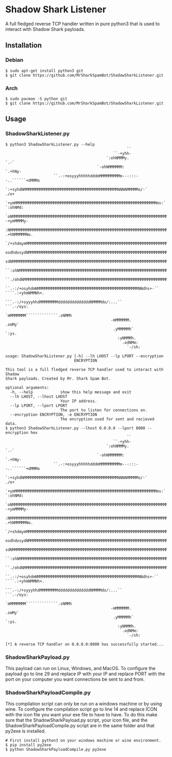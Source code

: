 # Shadow Shark Listener
A full fledged reverse TCP handler written in pure python3 that is used to interact with Shadow Shark payloads.

## Installation
### Debian
```
$ sudo apt-get install python3 git
$ git clone https://github.com/MrSharkSpamBot/ShadowSharkListener.git
```
### Arch
```
$ sudo pacman -S python git
$ git clone https://github.com/MrSharkSpamBot/ShadowSharkListener.git
```

## Usage
### ShadowSharkListener.py
```
$ python3 ShadowSharkListener.py --help
                                                     ``
                                               ``-+yhh-
                                            `:ohNMMMy.                  `.-`
                                        `-ohNMMMMMM:                `.+hNy-
                     ``.-:+osyyyhhhhhdddmMMMMMMMMMm---:::--..``````+dMMMo
              `:+syhdNMMMMMMMMMMMMMMMMMMMMMMMMMMMMMMMMMMMMMMMMMNNNNMMMMMo/-`                          ./o+
          `+ymMMMMMMMMMMMMMMMMMMMMMMMMMMMMMMMMMMMMMMMMMMMMMMMMMMMMMMMMMMMMMMms:`                 `:ohNMd:
        `oNMMMMMMMMMMMMMMMMMMMMMMMMMMMMMMMMMMMMMMMMMMMMMMMMMMMMMMMMMMMMMMMMMMMMMdo-          -+ymMMMMy-
         :NMMMMMMMMMMMMMMMMMMMMMMMMMMMMMMMMMMMMMMMMMMMMMMMMMMMMMMMMMMMMMMMMMMMMMMMMNy/`  .+hNMMMMMNo.
          `/+shdmymMMMMMMMMMMMMMMMMMMMMMMMMMMMMMMMMMMMMMMMMMMMMMMMMMMMMMMMMMMMMMMMMMMMNhmMMMMMMMNo`
          osdhdosydNMMMMMMMMMMMMMMMMMMMMMMMMMMMMMMMMMMMMMMMMMMMMMMMMMMMMMMMMMMMMMMMMMMMMMMMMMMNo`
          sdNMMMMMMMMMMMMMMMMMMMMMMMMMMMMMMMMMMMMMMMMMMMMMMMMMMMMMMMMMMMMMMMMMMMMMMMMMMMMMMMMMd/`
           ``:shNMMMMMMMMMMMMMMMMMMMMMMMMMMMMMMMMMMMMMMMMMMMMMMMMMMMMMMMMMMMMMMMMMMMMMMMMMMMMMMMNy/.
               ``./ohdNMMMMMMMMMMMMMMMMMMMMMMMMMMMMMMMMMMMMMMMMMMMMMMMMMMMMMMMMMMMMMMMNdhhdmNMMMMMMNd+.
                     ``.-:/+osyhdmNMMMMMMMMMMMMMMMMMMMMMMMMMMMMMMMMMMMMMMMMMMMMNNdhs+-`` ````.:+yhmNMMNh+.
                               ```.-:/+syyyhhdMMMMMMMMddddddddddddddNMMMMdo/:...``               ```.-/oys:
                                             `mMMMMMMM``````````````.sNMMh
                                              -mMMMMMM.               .smMy`
                                               .yMMMMMh`                `:ys.
                                                 :yNMMMh.
                                                   .odNMm:
                                                     `-/sh:

usage: ShadowSharkListener.py [-h] --lh LHOST --lp LPORT --encryption
                              ENCRYPTION

This tool is a full fledged reverse TCP handler used to interact with Shadow
Shark payloads. Created by Mr. Shark Spam Bot.

optional arguments:
  -h, --help            show this help message and exit
  --lh LHOST, --lhost LHOST
                        Your IP address.
  --lp LPORT, --lport LPORT
                        The port to listen for connections on.
  --encryption ENCRYPTION, -e ENCRYPTION
                        The encryption used for sent and recieved data.
$ python3 ShadowSharkListener.py --lhost 0.0.0.0 --lport 8080 --encryption hex
                                                     ``
                                               ``-+yhh-
                                            `:ohNMMMy.                  `.-`
                                        `-ohNMMMMMM:                `.+hNy-
                     ``.-:+osyyyhhhhhdddmMMMMMMMMMm---:::--..``````+dMMMo
              `:+syhdNMMMMMMMMMMMMMMMMMMMMMMMMMMMMMMMMMMMMMMMMMNNNNMMMMMo/-`                          ./o+
          `+ymMMMMMMMMMMMMMMMMMMMMMMMMMMMMMMMMMMMMMMMMMMMMMMMMMMMMMMMMMMMMMMms:`                 `:ohNMd:
        `oNMMMMMMMMMMMMMMMMMMMMMMMMMMMMMMMMMMMMMMMMMMMMMMMMMMMMMMMMMMMMMMMMMMMMMdo-          -+ymMMMMy-
         :NMMMMMMMMMMMMMMMMMMMMMMMMMMMMMMMMMMMMMMMMMMMMMMMMMMMMMMMMMMMMMMMMMMMMMMMMNy/`  .+hNMMMMMNo.
          `/+shdmymMMMMMMMMMMMMMMMMMMMMMMMMMMMMMMMMMMMMMMMMMMMMMMMMMMMMMMMMMMMMMMMMMMMNhmMMMMMMMNo`
          osdhdosydNMMMMMMMMMMMMMMMMMMMMMMMMMMMMMMMMMMMMMMMMMMMMMMMMMMMMMMMMMMMMMMMMMMMMMMMMMMNo`
          sdNMMMMMMMMMMMMMMMMMMMMMMMMMMMMMMMMMMMMMMMMMMMMMMMMMMMMMMMMMMMMMMMMMMMMMMMMMMMMMMMMMd/`
           ``:shNMMMMMMMMMMMMMMMMMMMMMMMMMMMMMMMMMMMMMMMMMMMMMMMMMMMMMMMMMMMMMMMMMMMMMMMMMMMMMMMNy/.
               ``./ohdNMMMMMMMMMMMMMMMMMMMMMMMMMMMMMMMMMMMMMMMMMMMMMMMMMMMMMMMMMMMMMMMNdhhdmNMMMMMMNd+.
                     ``.-:/+osyhdmNMMMMMMMMMMMMMMMMMMMMMMMMMMMMMMMMMMMMMMMMMMMMNNdhs+-`` ````.:+yhmNMMNh+.
                               ```.-:/+syyyhhdMMMMMMMMddddddddddddddNMMMMdo/:...``               ```.-/oys:
                                             `mMMMMMMM``````````````.sNMMh
                                              -mMMMMMM.               .smMy`
                                               .yMMMMMh`                `:ys.
                                                 :yNMMMh.
                                                   .odNMm:
                                                     `-/sh:

[*] A reverse TCP handler on 0.0.0.0:8080 has successfully started...
```
### ShadowSharkPayload.py
This payload can run on Linux, Windows, and MacOS. To configure the payload go to line 29 and replace IP with your IP and replace PORT with the port on your computer you want connections be sent to and from.
### ShadowSharkPayloadCompile.py
This compilation script can only be run on a windows machine or by using wine. To configure the compilation script go to line 14 and replace ICON with the icon file you want your exe file to have to have. To do this make sure that the ShadowSharkPayload.py script, your icon file, and the ShadowSharkPayloadCompile.py script are in the same folder and that py2exe is installed.
```
# First install python3 on your windows machine or wine environment.
$ pip install py2exe
$ python ShadowSharkPayloadCompile.py py2exe
```
